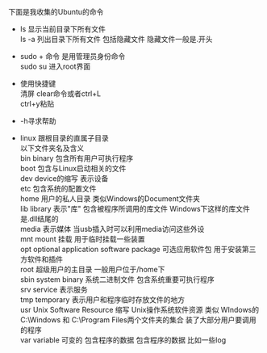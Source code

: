 下面是我收集的Ubuntu的命令
* ls 显示当前目录下所有文件  
  ls -a 列出目录下所有文件 包括隐藏文件   隐藏文件一般是.开头 
* sudo + 命令 是用管理员身份命令  
  sudo su 进入root界面  
* 使用快捷键  
  清屏 clear命令或者ctrl+L  
  ctrl+y粘贴  
* -h寻求帮助  
   
* linux  跟根目录的直属子目录  
  以下文件夹名及含义  
  bin binary 包含所有用户可执行程序  
  boot 包含与Linux启动相关的文件  
  dev  device的缩写  表示设备   
  etc 包含系统的配置文件   
  home 用户的私人目录 类似Windows的Document文件夹  
  lib  library 表示"库" 包含被程序所调用的库文件  Windows下这样的库文件是.dll结尾的  
  media 表示媒体 当usb插入时可以利用media访问这些外设  
  mnt mount 挂载 用于临时挂载一些装置  
  opt optional application software package 可选应用软件包  用于安装第三方软件和插件  
  root 超级用户的主目录 一般用户位于/home下  
  sbin system binary 系统二进制文件 包含系统重要可执行程序  
  srv service 表示服务  
  tmp temporary 表示用户和程序临时存放文件的地方  
  usr Unix Software Resource 缩写 Unix操作系统软件资源 类似 WIndows的C:\Windows 和 C:\Program Files两个文件夹的集合 装了大部分用户要调用的程序  
  var variable  可变的 包含程序的数据 包含程序的数据 比如一些log  
  